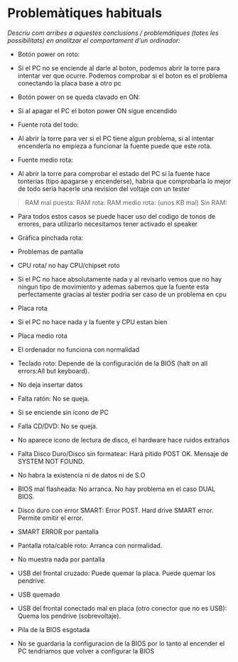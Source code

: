 # **Problemàtiques habituals**

*Descriu com arribes a aquestes conclusions / problemàtiques (totes les possibilitats) en analitzar el comportament d'un ordinador:*

* Botón power on roto:

 - Si el PC no se enciende al darle al boton, podemos abrir la torre para intentar ver que ocurre.
 Podemos comprobar si el boton es el problema conectando la placa base a otro pc


* Botón power on se queda clavado en ON:

 - Si al apagar el PC el boton power ON sigue encendido


* Fuente rota del todo:

 - Al abrir la torre para ver si el PC tiene algun problema, si al intentar encenderla no empieza a funcionar la fuente puede que este rota.


* Fuente medio rota:

 - Al abrir la torre para comprobar el estado del PC si la fuente hace tonterias (tipo apagarse y encenderse), habria que comprobarla lo mejor de todo seria hacerle una revision del voltaje con un tester


>  RAM mal puesta:
  RAM rota:
  RAM medio rota: (unos KB mal)
  Sin RAM:  
  - Para todos estos casos se puede hacer uso del codigo de tonos de errores, para utilizarlo necesitamos tener activado el speaker


*  Gráfica pinchada rota:

  - Problemas de pantalla



*  CPU rota/ no hay CPU/chipset roto

  - Si el PC no hace absolutamente nada y al revisarlo vemos que no hay ningun tipo de movimiento y ademas sabemos que la fuente esta perfectamente gracias al tester podria ser caso de un problema en cpu

*   Placa rota

  - Si el PC no hace nada y la fuente y CPU estan bien


*   Placa medio rota

  - El ordenador no funciona con normalidad

*   Teclado roto: Depende de la configuración de la BIOS (halt on all errors:All but keyboard).

  - No deja insertar datos


*   Falta ratón: No se queja.

  - Si se enciende sin icono de PC


*   Falla CD/DVD: No se queja.

  - No aparece icono de lectura de disco, el hardware hace ruidos extraños


*   Falta Disco Duro/Disco sin formatear: Hará pitido POST OK. Mensaje de SYSTEM NOT FOUND.

  - No habra la existencia ni de datos ni de S.O


*   BIOS mal flasheada: No arranca. No hay problema en el caso DUAL BIOS.




*   Disco duro con error SMART: Error POST. Hard drive SMART error. Permite omitir el error.

  - SMART ERROR por pantalla


*   Pantalla rota/cable roto: Arranca con normalidad.

  - No muestra nada por pantalla


*   USB del frontal cruzado: Puede quemar la placa. Puede quemar los pendrive.

  - USB quemado


*   USB del frontal conectado mal en placa (otro conector que no es USB): Quema los pendrive (sobrevoltaje).

*   Pila de la BIOS esgotada

  - No se guardaria la configuracion de la BIOS por lo tanto al encender  el PC tendriamos que volver a configurar la BIOS
